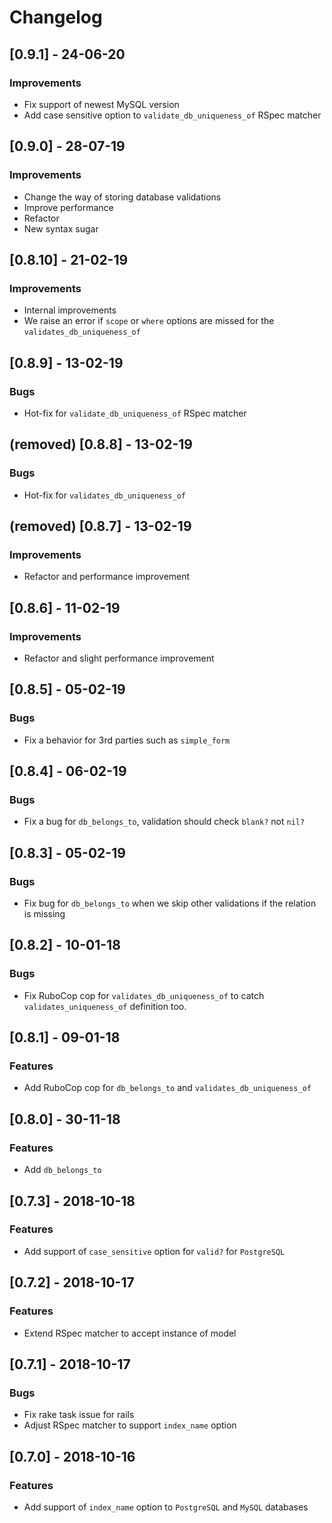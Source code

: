 # Changelog

## [0.9.1] - 24-06-20
### Improvements

- Fix support of newest MySQL version
- Add case sensitive option to `validate_db_uniqueness_of` RSpec matcher

## [0.9.0] - 28-07-19
### Improvements

- Change the way of storing database validations
- Improve performance
- Refactor
- New syntax sugar

## [0.8.10] - 21-02-19
### Improvements
- Internal improvements 
- We raise an error if `scope` or `where` options are missed for the `validates_db_uniqueness_of`

## [0.8.9] - 13-02-19
### Bugs
- Hot-fix for `validate_db_uniqueness_of` RSpec matcher

## (removed) [0.8.8] - 13-02-19 
### Bugs
- Hot-fix for `validates_db_uniqueness_of`

## (removed) [0.8.7] - 13-02-19
### Improvements
- Refactor and performance improvement

## [0.8.6] - 11-02-19
### Improvements
- Refactor and slight performance improvement

## [0.8.5] - 05-02-19
### Bugs
- Fix a behavior for 3rd parties such as `simple_form`

## [0.8.4] - 06-02-19
### Bugs
- Fix a bug for `db_belongs_to`, validation should check `blank?` not `nil?`

## [0.8.3] - 05-02-19
### Bugs
- Fix bug for `db_belongs_to` when we skip other validations if the relation is missing

## [0.8.2] - 10-01-18
### Bugs
- Fix RuboCop cop for `validates_db_uniqueness_of` to catch `validates_uniqueness_of` definition too. 

## [0.8.1] - 09-01-18
### Features
- Add RuboCop cop for `db_belongs_to` and `validates_db_uniqueness_of`

## [0.8.0] - 30-11-18
### Features
- Add `db_belongs_to` 

## [0.7.3] - 2018-10-18
### Features
- Add support of `case_sensitive` option for `valid?` for `PostgreSQL`

## [0.7.2] - 2018-10-17
### Features
- Extend RSpec matcher to accept instance of model

## [0.7.1] - 2018-10-17
### Bugs
- Fix rake task issue for rails
- Adjust RSpec matcher to support `index_name` option

## [0.7.0] - 2018-10-16
### Features
- Add support of `index_name` option to `PostgreSQL` and `MySQL` databases
